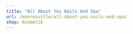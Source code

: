 ```yaml
---
title: "All About You Nails And Spa"
url: /mooresville/all-about-you-nails-and-spa/
shop: Kosmetik
---
```

